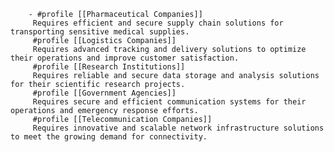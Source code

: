         - #profile [[Pharmaceutical Companies]]
         Requires efficient and secure supply chain solutions for transporting sensitive medical supplies.
         #profile [[Logistics Companies]]
         Requires advanced tracking and delivery solutions to optimize their operations and improve customer satisfaction.
         #profile [[Research Institutions]]
         Requires reliable and secure data storage and analysis solutions for their scientific research projects.
         #profile [[Government Agencies]]
         Requires secure and efficient communication systems for their operations and emergency response efforts.
         #profile [[Telecommunication Companies]]
         Requires innovative and scalable network infrastructure solutions to meet the growing demand for connectivity.


